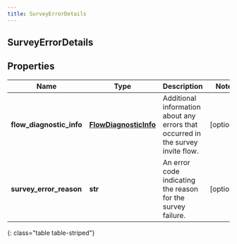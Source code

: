 ```yaml
---
title: SurveyErrorDetails
---
```

## SurveyErrorDetails

## Properties

|Name | Type | Description | Notes|
|------------ | ------------- | ------------- | -------------|
| **flow_diagnostic_info** | [**FlowDiagnosticInfo**](FlowDiagnosticInfo.html) | Additional information about any errors that occurred in the survey invite flow. | [optional] |
| **survey_error_reason** | **str** | An error code indicating the reason for the survey failure. | [optional] |
{: class="table table-striped"}


